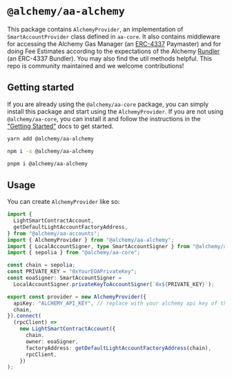 # `@alchemy/aa-alchemy`

This package contains `AlchemyProvider`, an implementation of `SmartAccountProvider` class defined in `aa-core`. It also contains middleware for accessing the Alchemy Gas Manager (an [ERC-4337](https://eips.ethereum.org/EIPS/eip-4337) Paymaster) and for doing Fee Estimates according to the expectations of the Alchemy [Rundler](https://github.com/alchemyplatform/rundler/tree/main) (an ERC-4337 Bundler). You may also find the util methods helpful. This repo is community maintained and we welcome contributions!

## Getting started

If you are already using the `@alchemy/aa-core` package, you can simply install this package and start using the `AlchemyProvider`. If you are not using `@alchemy/aa-core`, you can install it and follow the instructions in the ["Getting Started"](https://accountkit.alchemy.com/packages/aa-alchemy/) docs to get started.

```bash [yarn]
yarn add @alchemy/aa-alchemy
```

```bash [npm]
npm i -s @alchemy/aa-alchemy
```

```bash [pnpm]
pnpm i @alchemy/aa-alchemy
```

## Usage

You can create `AlchemyProvider` like so:

```typescript
import {
  LightSmartContractAccount,
  getDefaultLightAccountFactoryAddress,
} from "@alchemy/aa-accounts";
import { AlchemyProvider } from "@alchemy/aa-alchemy";
import { LocalAccountSigner, type SmartAccountSigner } from "@alchemy/aa-core";
import { sepolia } from "@alchemy/aa-core";

const chain = sepolia;
const PRIVATE_KEY = "0xYourEOAPrivateKey";
const eoaSigner: SmartAccountSigner =
  LocalAccountSigner.privateKeyToAccountSigner(`0x${PRIVATE_KEY}`);

export const provider = new AlchemyProvider({
  apiKey: "ALCHEMY_API_KEY", // replace with your alchemy api key of the Alchemy app associated with the Gas Manager, get yours at https://dashboard.alchemy.com/
  chain,
}).connect(
  (rpcClient) =>
    new LightSmartContractAccount({
      chain,
      owner: eoaSigner,
      factoryAddress: getDefaultLightAccountFactoryAddress(chain),
      rpcClient,
    })
);
```
